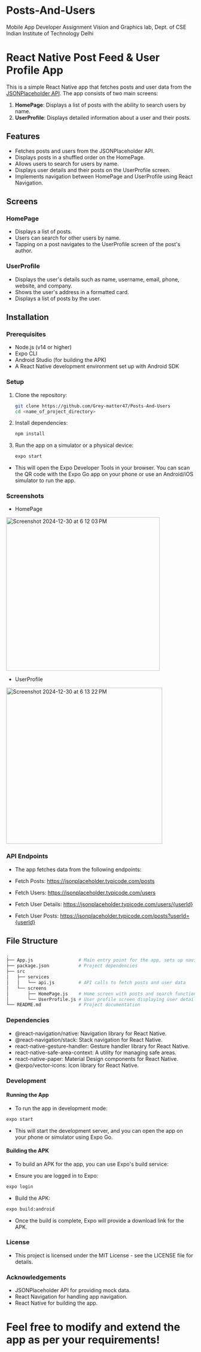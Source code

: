 # Posts-And-Users
Mobile App Developer Assignment Vision and Graphics lab, Dept. of CSE Indian Institute of Technology Delhi

# React Native Post Feed & User Profile App

This is a simple React Native app that fetches posts and user data from the [JSONPlaceholder API](https://jsonplaceholder.typicode.com/). The app consists of two main screens:

1. **HomePage**: Displays a list of posts with the ability to search users by name.
2. **UserProfile**: Displays detailed information about a user and their posts.

## Features

- Fetches posts and users from the JSONPlaceholder API.
- Displays posts in a shuffled order on the HomePage.
- Allows users to search for users by name.
- Displays user details and their posts on the UserProfile screen.
- Implements navigation between HomePage and UserProfile using React Navigation.

## Screens

### HomePage

- Displays a list of posts.
- Users can search for other users by name.
- Tapping on a post navigates to the UserProfile screen of the post's author.

### UserProfile

- Displays the user's details such as name, username, email, phone, website, and company.
- Shows the user's address in a formatted card.
- Displays a list of posts by the user.

## Installation

### Prerequisites

- Node.js (v14 or higher)
- Expo CLI
- Android Studio (for building the APK)
- A React Native development environment set up with Android SDK

### Setup

1. Clone the repository:

   ```bash
   git clone https://github.com/Grey-matter47/Posts-And-Users
   cd <name_of_project_directory>
   ```

2. Install dependencies:

   ```bash
   npm install

   ```

3. Run the app on a simulator or a physical device:

   ```bash
   expo start
   ```

- This will open the Expo Developer Tools in your browser. You can scan the QR code with the Expo Go app on your phone or use an Android/iOS simulator to run the app.

### Screenshots

- HomePage
<img width="410" alt="Screenshot 2024-12-30 at 6 12 03 PM" src="https://github.com/user-attachments/assets/0e0eff77-1664-4941-8ddc-59b0a691be11" />

- UserProfile
<img width="417" alt="Screenshot 2024-12-30 at 6 13 22 PM" src="https://github.com/user-attachments/assets/99cc8938-6eaf-4a5b-9df6-6eb6484e1578" />


### API Endpoints

- The app fetches data from the following endpoints:

- Fetch Posts: https://jsonplaceholder.typicode.com/posts
- Fetch Users: https://jsonplaceholder.typicode.com/users
-  Fetch User Details: https://jsonplaceholder.typicode.com/users/{userId}
-  Fetch User Posts: https://jsonplaceholder.typicode.com/posts?userId={userId}

## File Structure

   ```bash
.
├── App.js                 # Main entry point for the app, sets up navigation
├── package.json           # Project dependencies
├── src
│   ├── services
│   │   └── api.js         # API calls to fetch posts and user data
│   └── screens
│       ├── HomePage.js    # Home screen with posts and search functionality
│       └── UserProfile.js # User profile screen displaying user details and posts
└── README.md              # Project documentation
```

### Dependencies

- @react-navigation/native: Navigation library for React Native.
- @react-navigation/stack: Stack navigation for React Native.
- react-native-gesture-handler: Gesture handler library for React Native.
- react-native-safe-area-context: A utility for managing safe areas.
- react-native-paper: Material Design components for React Native.
- @expo/vector-icons: Icon library for React Native.

### Development

#### Running the App

- To run the app in development mode:

```bash
expo start
```
- This will start the development server, and you can open the app on your phone or simulator using Expo Go.

#### Building the APK
- To build an APK for the app, you can use Expo's build service:

- Ensure you are logged in to Expo:

```bash
expo login
 ```
- Build the APK:

```bash
expo build:android
```
- Once the build is complete, Expo will provide a download link for the APK.

### License
- This project is licensed under the MIT License - see the LICENSE file for details.


### Acknowledgements
- JSONPlaceholder API for providing mock data.
- React Navigation for handling app navigation.
- React Native for building the app.


# Feel free to modify and extend the app as per your requirements!




````
